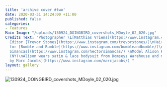 ```yaml
---
title: 'archive cover #two'
date: 2020-03-31 14:24:00 +11:00
published: false
categories:
- Features
Main Image: "/uploads/130924_DOINGBIRD_covershots_MDoyle_02_020.jpg"
Credits Text: "Photographer \L[Matthias Vriens](https://www.instagram.com/matthiasvriensmcgrath/)\nFashion
  Editor [Trevor Stones](https://www.instagram.com/trevorstones/)\nHair [Rolando Beauchamp](https://www.instagram.com/robeauhair/)
  for [Bumble and Bumble](https://www.instagram.com/bumbleandbumble/)\nMake up [Hector
  Simancas](https://www.instagram.com/hectorsimancas/) \nModel Alison Renner at [Next](https://www.instagram.com/nextmodels/)
  (NY)\nAlison wears satin & lace bodysuit from Domseys Warehouse and miniskirt [Marc
  by Marc Jacobs](https://www.instagram.com/marcjacobs/) "
layout: gallery
---
```


![130924_DOINGBIRD_covershots_MDoyle_02_020.jpg](/uploads/130924_DOINGBIRD_covershots_MDoyle_02_020.jpg)